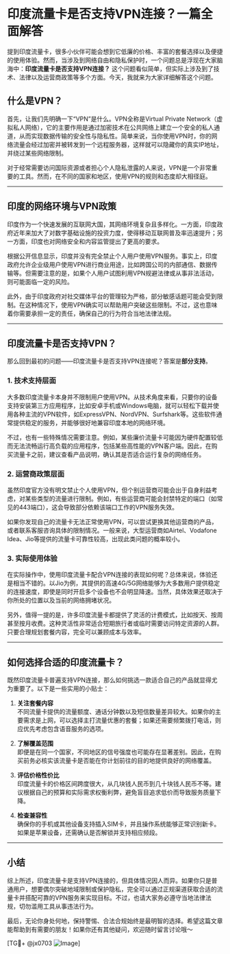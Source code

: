# 印度流量卡是否支持VPN连接？一篇全面解答

提到印度流量卡，很多小伙伴可能会想到它低廉的价格、丰富的套餐选择以及便捷的使用体验。然而，当涉及到网络自由和隐私保护时，一个问题总是浮现在大家脑海中：**印度流量卡是否支持VPN连接？** 这个问题看似简单，但实际上涉及到了技术、法律以及运营商政策等多个方面。今天，我就来为大家详细解答这个问题。

## 什么是VPN？

首先，让我们先明确一下“VPN”是什么。VPN全称是Virtual Private Network（虚拟私人网络），它的主要作用是通过加密技术在公共网络上建立一个安全的私人通道，从而实现数据传输的安全性与隐私性。简单来说，当你使用VPN时，你的网络流量会经过加密并被转发到一个远程服务器，这样就可以隐藏你的真实IP地址，并绕过某些网络限制。

对于经常需要访问国际资源或者担心个人隐私泄露的人来说，VPN是一个非常重要的工具。然而，在不同的国家和地区，使用VPN的规则和态度却大相径庭。

---

## 印度的网络环境与VPN政策

印度作为一个快速发展的互联网大国，其网络环境复杂且多样化。一方面，印度政府近年来加大了对数字基础设施的投资力度，使得移动互联网普及率迅速提升；另一方面，印度也对网络安全和内容监管提出了更高的要求。

根据公开信息显示，印度并没有完全禁止个人用户使用VPN服务。事实上，印度政府允许企业级用户使用VPN进行商业用途，比如跨国公司的内部通信、数据传输等。但需要注意的是，如果个人用户试图利用VPN规避法律或从事非法活动，则可能面临一定的风险。

此外，由于印度政府对社交媒体平台的管理较为严格，部分敏感话题可能会受到限制。在这种情况下，使用VPN确实可以帮助用户突破这些限制。不过，这也意味着你需要承担一定的责任，确保自己的行为符合当地法律法规。

---

## 印度流量卡是否支持VPN？

那么回到最初的问题——印度流量卡是否支持VPN连接呢？答案是**部分支持**。

### 1. **技术支持层面**
大多数印度流量卡本身并不限制用户使用VPN。从技术角度来看，只要你的设备支持安装第三方应用程序，比如安卓手机或Windows电脑，就可以轻松下载并使用各种主流的VPN软件，如ExpressVPN、NordVPN、Surfshark等。这些软件通常提供稳定的服务，并能够很好地兼容印度本地的网络环境。

不过，也有一些特殊情况需要注意。例如，某些廉价流量卡可能因为硬件配置较低而无法流畅运行高负载的应用程序，包括某些高性能的VPN客户端。因此，在购买流量卡之前，建议查看产品说明，确认其是否适合运行复杂的网络任务。

### 2. **运营商政策层面**
虽然印度官方没有明文禁止个人使用VPN，但个别运营商可能会出于自身利益考虑，对某些类型的流量进行限制。例如，有些运营商可能会封禁特定的端口（如常见的443端口），这会导致部分依赖该端口工作的VPN服务失效。

如果你发现自己的流量卡无法正常使用VPN，可以尝试更换其他运营商的产品，或者联系客服咨询具体的限制情况。一般来说，大型运营商如Airtel、Vodafone Idea、Jio等提供的流量卡可靠性较高，出现此类问题的概率较小。

### 3. **实际使用体验**
在实际操作中，使用印度流量卡配合VPN连接的表现如何呢？总体来说，体验还是相当不错的。以Jio为例，其提供的高速4G/5G网络能够为大多数用户提供稳定的连接速度，即使是同时开启多个设备也不会明显降速。当然，具体效果还取决于你所处的位置以及当前的网络拥堵状况。

另外，值得一提的是，许多印度流量卡都提供了灵活的计费模式，比如按天、按周甚至按月收费。这种灵活性非常适合短期旅行者或临时需要访问特定资源的人群。只要合理规划套餐内容，完全可以兼顾成本与效率。

---

## 如何选择合适的印度流量卡？

既然印度流量卡普遍支持VPN连接，那么如何挑选一款适合自己的产品就显得尤为重要了。以下是一些实用的小贴士：

1. **关注套餐内容**  
   不同流量卡提供的流量额度、通话分钟数以及短信数量差异较大。如果你的主要需求是上网，可以选择主打流量优惠的套餐；如果还需要频繁拨打电话，则应优先考虑包含语音服务的选项。

2. **了解覆盖范围**  
   即便是在同一个国家，不同地区的信号强度也可能存在显著差别。因此，在购买前务必核实该流量卡是否能在你计划前往的目的地提供良好的网络覆盖。

3. **评估价格性价比**  
   印度流量卡的价格区间跨度很大，从几块钱人民币到几十块钱人民币不等。建议根据自己的预算和实际需求权衡利弊，避免盲目追求低价而导致服务质量下降。

4. **检查兼容性**  
   确保你的手机或其他设备支持插入SIM卡，并且操作系统能够正常识别新卡。如果是苹果设备，还需确认是否解锁并支持相应频段。

---

## 小结

综上所述，印度流量卡是支持VPN连接的，但具体情况因人而异。如果你只是普通用户，想要偶尔突破地域限制或保护隐私，完全可以通过正规渠道获取合适的流量卡并搭配可靠的VPN服务来实现目标。不过，也请大家务必遵守当地法律法规，切勿滥用工具从事违法行为。

最后，无论你身处何地，保持警惕、合法合规始终是最明智的选择。希望这篇文章能帮助到有需要的朋友！如果你还有其他疑问，欢迎随时留言讨论哦～

[TG💪+ @jx0703 ![Image](https://github.com/user-attachments/assets/dbca1d08-cadb-493c-b0ec-ad6f7a83f270)]